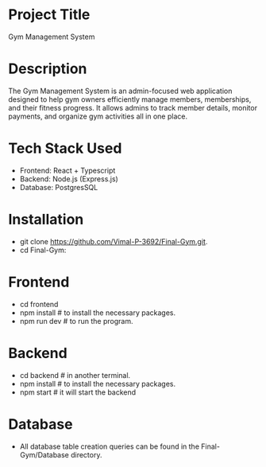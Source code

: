 # Project Title
  Gym Management System

# Description
  The Gym Management System is an admin-focused web application designed to help gym owners efficiently manage members, memberships, and their fitness progress. 
  It allows admins to track member details, monitor payments, and organize gym activities all in one place.

# Tech Stack Used
  - Frontend: React + Typescript
  - Backend: Node.js (Express.js)
  - Database: PostgresSQL

# Installation
  - git clone https://github.com/Vimal-P-3692/Final-Gym.git.
  - cd Final-Gym:

# Frontend
  - cd frontend
  - npm install  # to install the necessary packages.
  - npm run dev  # to run the program.

# Backend
  - cd backend  # in another terminal.
  - npm install  # to install the necessary packages.
  - npm start  # it will start the backend

# Database
  - All database table creation queries can be found in the Final-Gym/Database directory.


